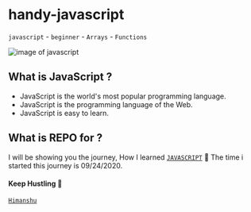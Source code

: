 # handy-javascript
`javascript` - `beginner` - `Arrays` - `Functions`

![image of javascript](https://gtracademy.com/wp-content/uploads/2020/02/JS-article-2.jpg)

## What is JavaScript ?
- JavaScript is the world's most popular programming language.
- JavaScript is the programming language of the Web.
- JavaScript is easy to learn.

## What is REPO for ?
I will be showing you the journey, How I learned [`JAVASCRIPT`](https://developer.mozilla.org/en-US/docs/Web/JavaScript) :firecracker:
The time i started this journey is 09/24/2020.

#### Keep Hustling :hugs:
[`Himanshu`](https://github.com/himanshutiwari15)
